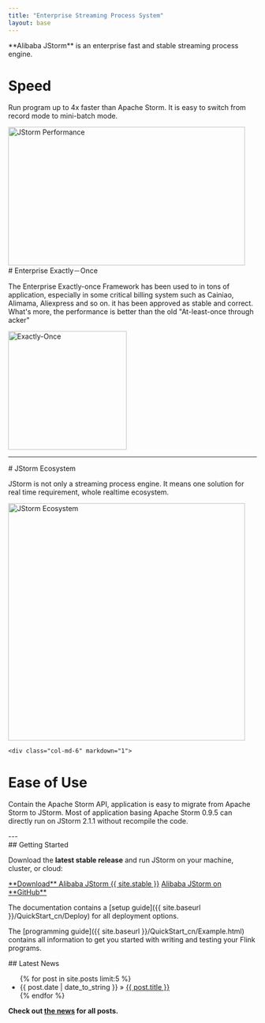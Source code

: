 ```yaml
---
title: "Enterprise Streaming Process System"
layout: base
---
```


<div class="row">
  <div class="col-sm-12"><p class="lead" markdown="span">**Alibaba JStorm** is an enterprise fast and stable  streaming process engine.</p></div>
</div>

<div class="row">
  <div class="col-md-6" markdown="1">

# Speed  

Run program up to 4x faster than Apache Storm. It is easy to switch from record mode to mini-batch mode.


  <div class="col-md-6 stack text-center">
    <img src="{{ site.baseurl }}/img/performance/performance1.png" alt="JStorm Performance" width="480px" height="280px">
  </div>
  </div>
  
  <div class="col-md-6" markdown="1">
# Enterprise Exactly－Once

The Enterprise Exactly-once Framework has been used to in tons of application, especially in some critical billing system such as Cainiao, Alimama, Aliexpress and so on. it has been approved as stable and correct. What's more, the performance is better than the old "At-least-once through acker"


  <div class="col-md-6 stack text-center">
    <img src="{{ site.baseurl }}/img/performance/exactly-once.png" alt="Exactly-Once" height="240px">
  </div>
  </div>
  
</div>

---

<div class="row">
  


  <div class="col-md-6" markdown="1">
# JStorm Ecosystem 

JStorm is not only a streaming process engine. It means one solution for real time requirement, whole realtime ecosystem.

  

  <div class="col-md-6 stack text-center">
    <img src="{{ site.baseurl }}/img/jstorm-ecosystem.png" alt="JStorm Ecosystem" width="480px">
  </div>
  </div>

    <div class="col-md-6" markdown="1">
# Ease of Use 

Contain the Apache Storm API,  application is easy to migrate from Apache Storm to JStorm. Most of application basing Apache Storm 0.9.5 can directly run on JStorm 2.1.1 without recompile the code.
  </div>
  
</div>
---


<div class="row">
  <div class="col-sm-6" markdown="1">
## Getting Started

Download the **latest stable release** and run JStorm on your machine, cluster, or cloud:

<div class="text-center download-button">
  <a href="Downloads.html" class="btn btn-primary" markdown="1">**Download** Alibaba JStorm {{ site.stable }}</a>
  <a href="https://github.com/alibaba/jstorm" class="btn btn-info" markdown="1">Alibaba JStorm on **GitHub**</a>
</div>

The documentation contains a [setup guide]({{ site.baseurl }}/QuickStart_cn/Deploy) for all deployment options.

The [programming guide]({{ site.baseurl }}/QuickStart_cn/Example.html) contains all information to get you started with writing and testing your Flink programs.


</div>

<div class="col-sm-6" markdown="1" style="padding-bottom:1em">
## Latest News

<ul class="list-group">
{% for post in site.posts limit:5 %}  
      <li class="list-group-item"><span>{{ post.date | date_to_string }}</span> &raquo;
        <a href="{{ site.baseurl }}{{ post.url }}">{{ post.title }}</a>
      </li>
{% endfor %}
</ul>

**Check out [the news](blog/) for all posts.**
  </div>
</div>

